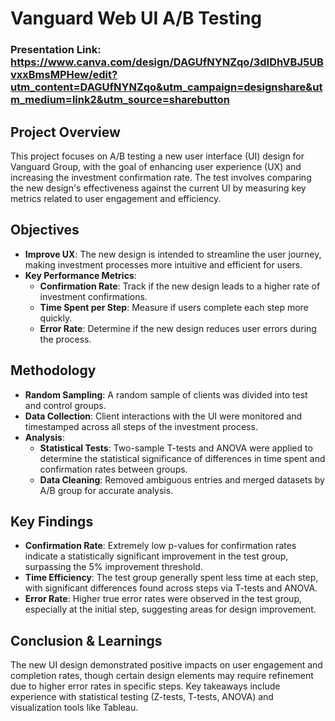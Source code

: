 # Vanguard Web UI A/B Testing

### Presentation Link: https://www.canva.com/design/DAGUfNYNZqo/3dIDhVBJ5UBvxxBmsMPHew/edit?utm_content=DAGUfNYNZqo&utm_campaign=designshare&utm_medium=link2&utm_source=sharebutton

## Project Overview
This project focuses on A/B testing a new user interface (UI) design for Vanguard Group, with the goal of enhancing user experience (UX) and increasing the investment confirmation rate. The test involves comparing the new design's effectiveness against the current UI by measuring key metrics related to user engagement and efficiency.

## Objectives
- **Improve UX**: The new design is intended to streamline the user journey, making investment processes more intuitive and efficient for users.
- **Key Performance Metrics**:
  - **Confirmation Rate**: Track if the new design leads to a higher rate of investment confirmations.
  - **Time Spent per Step**: Measure if users complete each step more quickly.
  - **Error Rate**: Determine if the new design reduces user errors during the process.

## Methodology
- **Random Sampling**: A random sample of clients was divided into test and control groups.
- **Data Collection**: Client interactions with the UI were monitored and timestamped across all steps of the investment process.
- **Analysis**:
  - **Statistical Tests**: Two-sample T-tests and ANOVA were applied to determine the statistical significance of differences in time spent and confirmation rates between groups.
  - **Data Cleaning**: Removed ambiguous entries and merged datasets by A/B group for accurate analysis.

## Key Findings
- **Confirmation Rate**: Extremely low p-values for confirmation rates indicate a statistically significant improvement in the test group, surpassing the 5% improvement threshold.
- **Time Efficiency**: The test group generally spent less time at each step, with significant differences found across steps via T-tests and ANOVA.
- **Error Rate**: Higher true error rates were observed in the test group, especially at the initial step, suggesting areas for design improvement.

## Conclusion & Learnings
The new UI design demonstrated positive impacts on user engagement and completion rates, though certain design elements may require refinement due to higher error rates in specific steps. Key takeaways include experience with statistical testing (Z-tests, T-tests, ANOVA) and visualization tools like Tableau.

